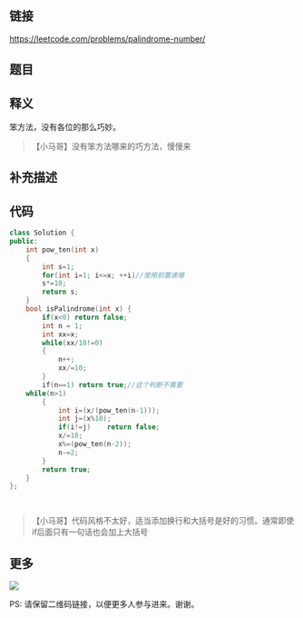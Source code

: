 ## 链接


https://leetcode.com/problems/palindrome-number/


## 题目





## 释义
笨方法，没有各位的那么巧妙。

> 【小马哥】没有笨方法哪来的巧方法，慢慢来

## 补充描述

## 代码

```c++
class Solution {
public:
	int pow_ten(int x)
	{
		int s=1;
		for(int i=1; i<=x; ++i)//使用前置递增
		s*=10;
		return s;
	}
    bool isPalindrome(int x) {
		if(x<0) return false;
        int n = 1;
        int xx=x;
        while(xx/10!=0)
        {
            n++;
            xx/=10;
        }
        if(n==1) return true;//这个判断不需要
	while(n>1)
        {
            int i=(x/(pow_ten(n-1)));
            int j=(x%10);
            if(i!=j)    return false;
            x/=10;
            x%=(pow_ten(n-2));
            n-=2;
        }
        return true;
    }
};




```

> 【小马哥】代码风格不太好，适当添加换行和大括号是好的习惯。通常即使if后面只有一句话也会加上大括号

## 更多

![](https://github.com/githubwoniu/learnprogram/blob/master/image/erweima.png)

PS: 请保留二维码链接，以便更多人参与进来。谢谢。

